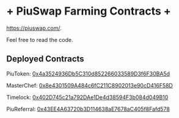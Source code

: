 # + PiuSwap Farming Contracts +

https://piuswap.com/.

Feel free to read the code.

## Deployed Contracts

PiuToken: [0x4a3524936Db5C310d852266033589D3f6F30BA5d](https://bscscan.com/address/0x4a3524936Db5C310d852266033589D3f6F30BA5d)

MasterChef: [0x8e4301509A484c6fC211C8902013e90cD416F58D](https://bscscan.com/address/0x8e4301509A484c6fC211C8902013e90cD416F58D)

Timelock: [0x402D745c21a792DAe1De4d38594F3b084d049B10](https://bscscan.com/address/0x402D745c21a792DAe1De4d38594F3b084d049B10)

PiuReferral: [0x43EE4A63720b3D114638aE7678aC405f8Fafd578](https://bscscan.com/address/0x43EE4A63720b3D114638aE7678aC405f8Fafd578)
